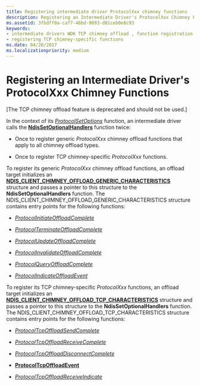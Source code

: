 ```yaml
---
title: Registering intermediate driver ProtocolXxx chimney functions
description: Registering an Intermediate Driver's ProtocolXxx Chimney Functions
ms.assetid: 3fbdff0a-caf7-46bd-9893-d81ceb0e8c93
keywords:
- intermediate drivers WDK TCP chimney offload , function registration
- registering TCP chimney-specific functions
ms.date: 04/20/2017
ms.localizationpriority: medium
---
```


# Registering an Intermediate Driver's ProtocolXxx Chimney Functions


\[The TCP chimney offload feature is deprecated and should not be used.\]

In the context of its [*ProtocolSetOptions*](https://msdn.microsoft.com/library/windows/hardware/ff570269) function, an intermediate driver calls the [**NdisSetOptionalHandlers**](https://msdn.microsoft.com/library/windows/hardware/ff564550) function twice:

-   Once to register generic *ProtocolXxx* chimney offload functions that apply to all chimney offload types.

-   Once to register TCP chimney-specific *ProtocolXxx* functions.

To register its generic *ProtocolXxx* chimney offload functions, an offload target initializes an [**NDIS\_CLIENT\_CHIMNEY\_OFFLOAD\_GENERIC\_CHARACTERISTICS**](https://msdn.microsoft.com/library/windows/hardware/ff564840) structure and passes a pointer to this structure to the **NdisSetOptionalHandlers** function. The NDIS\_CLIENT\_CHIMNEY\_OFFLOAD\_GENERIC\_CHARACTERISTICS structure contains entry points for the following functions:

-   [*ProtocolInitiateOffloadComplete*](https://msdn.microsoft.com/library/windows/hardware/ff570261)

-   [*ProtocolTerminateOffloadComplete*](https://msdn.microsoft.com/library/windows/hardware/ff570277)

-   [*ProtocolUpdateOffloadComplete*](https://msdn.microsoft.com/library/windows/hardware/ff570280)

-   [*ProtocolInvalidateOffloadComplete*](https://msdn.microsoft.com/library/windows/hardware/ff570262)

-   [*ProtocolQueryOffloadComplete*](https://msdn.microsoft.com/library/windows/hardware/ff570266)

-   [*ProtocolIndicateOffloadEvent*](https://msdn.microsoft.com/library/windows/hardware/ff570260)

To register its TCP chimney-specific *ProtocolXxx* functions, an offload target initializes an [**NDIS\_CLIENT\_CHIMNEY\_OFFLOAD\_TCP\_CHARACTERISTICS**](https://msdn.microsoft.com/library/windows/hardware/ff564846) structure and passes a pointer to this structure to the **NdisSetOptionalHandlers** function. The NDIS\_CLIENT\_CHIMNEY\_OFFLOAD\_TCP\_CHARACTERISTICS structure contains entry points for the following functions:

-   [*ProtocolTcpOffloadSendComplete*](https://msdn.microsoft.com/library/windows/hardware/ff570276)

-   [*ProtocolTcpOffloadReceiveComplete*](https://msdn.microsoft.com/library/windows/hardware/ff570274)

-   [*ProtocolTcpOffloadDisconnectComplete*](https://msdn.microsoft.com/library/windows/hardware/ff570271)

-   [**ProtocolTcpOffloadEvent**](https://msdn.microsoft.com/library/windows/hardware/ff570272)

-   [*ProtocolTcpOffloadReceiveIndicate*](https://msdn.microsoft.com/library/windows/hardware/ff570275)

 

 





